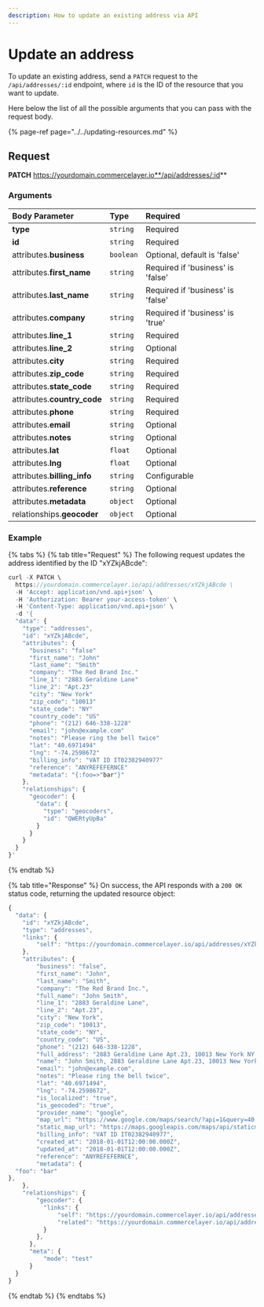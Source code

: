 ```yaml
---
description: How to update an existing address via API
---
```


# Update an address

To update an existing address, send a `PATCH` request to the `/api/addresses/:id` endpoint, where `id` is the ID of the resource that you want to update.

Here below the list of all the possible arguments that you can pass with the request body.

{% page-ref page="../../updating-resources.md" %}

## Request

**PATCH** https://yourdomain.commercelayer.io**/api/addresses/:id**

### Arguments

| Body Parameter | Type | Required |
| :--- | :--- | :--- |
| **type** | `string` | Required |
| **id** | `string` | Required |
| attributes.**business** | `boolean` | Optional, default is 'false' |
| attributes.**first\_name** | `string` | Required if 'business' is 'false' |
| attributes.**last\_name** | `string` | Required if 'business' is 'false' |
| attributes.**company** | `string` | Required if 'business' is 'true' |
| attributes.**line\_1** | `string` | Required |
| attributes.**line\_2** | `string` | Optional |
| attributes.**city** | `string` | Required |
| attributes.**zip\_code** | `string` | Required |
| attributes.**state\_code** | `string` | Required |
| attributes.**country\_code** | `string` | Required |
| attributes.**phone** | `string` | Required |
| attributes.**email** | `string` | Optional |
| attributes.**notes** | `string` | Optional |
| attributes.**lat** | `float` | Optional |
| attributes.**lng** | `float` | Optional |
| attributes.**billing\_info** | `string` | Configurable |
| attributes.**reference** | `string` | Optional |
| attributes.**metadata** | `object` | Optional |
| relationships.**geocoder** | `object` | Optional |

### Example

{% tabs %}
{% tab title="Request" %}
The following request updates the address identified by the ID "xYZkjABcde":

```javascript
curl -X PATCH \
  https://yourdomain.commercelayer.io/api/addresses/xYZkjABcde \
  -H 'Accept: application/vnd.api+json' \
  -H 'Authorization: Bearer your-access-token' \
  -H 'Content-Type: application/vnd.api+json' \
  -d '{
  "data": {
    "type": "addresses",
    "id": "xYZkjABcde",
    "attributes": {
      "business": "false"
      "first_name": "John"
      "last_name": "Smith"
      "company": "The Red Brand Inc."
      "line_1": "2883 Geraldine Lane"
      "line_2": "Apt.23"
      "city": "New York"
      "zip_code": "10013"
      "state_code": "NY"
      "country_code": "US"
      "phone": "(212) 646-338-1228"
      "email": "john@example.com"
      "notes": "Please ring the bell twice"
      "lat": "40.6971494"
      "lng": "-74.2598672"
      "billing_info": "VAT ID IT02382940977"
      "reference": "ANYREFEFERNCE"
      "metadata": "{:foo=>"bar"}"
    },
    "relationships": {
      "geocoder": {
        "data": {
          "type": "geocoders",
          "id": "QWERtyUpBa"
        }
      }
    }
  }
}'
```
{% endtab %}

{% tab title="Response" %}
On success, the API responds with a `200 OK` status code, returning the updated resource object:

```javascript
{
  "data": {
    "id": "xYZkjABcde",
    "type": "addresses",
    "links": {
        "self": "https://yourdomain.commercelayer.io/api/addresses/xYZkjABcde"
    },
    "attributes": {
        "business": "false",
        "first_name": "John",
        "last_name": "Smith",
        "company": "The Red Brand Inc.",
        "full_name": "John Smith",
        "line_1": "2883 Geraldine Lane",
        "line_2": "Apt.23",
        "city": "New York",
        "zip_code": "10013",
        "state_code": "NY",
        "country_code": "US",
        "phone": "(212) 646-338-1228",
        "full_address": "2883 Geraldine Lane Apt.23, 10013 New York NY (US) (212) 646-338-1228",
        "name": "John Smith, 2883 Geraldine Lane Apt.23, 10013 New York NY (US) (212) 646-338-1228",
        "email": "john@example.com",
        "notes": "Please ring the bell twice",
        "lat": "40.6971494",
        "lng": "-74.2598672",
        "is_localized": "true",
        "is_geocoded": "true",
        "provider_name": "google",
        "map_url": "https://www.google.com/maps/search/?api=1&query=40.6971494,-74.2598672",
        "static_map_url": "https://maps.googleapis.com/maps/api/staticmap?center=40.6971494,-74.2598672&size=640x320&zoom=15",
        "billing_info": "VAT ID IT02382940977",
        "created_at": "2018-01-01T12:00:00.000Z",
        "updated_at": "2018-01-01T12:00:00.000Z",
        "reference": "ANYREFEFERNCE",
        "metadata": {
  "foo": "bar"
},
    },
    "relationships": {
        "geocoder": {
          "links": {
              "self": "https://yourdomain.commercelayer.io/api/addresses/xYZkjABcde/relationships/geocoder",
              "related": "https://yourdomain.commercelayer.io/api/addresses/xYZkjABcde/geocoder"
          }
        },
      },
      "meta": {
          "mode": "test"
      }
  }
}
```
{% endtab %}
{% endtabs %}

